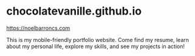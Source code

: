 # chocolatevanille.github.io

https://noelbarroncs.com

This is my mobile-friendly portfolio website. Come find my resume, learn about my personal life, explore my skills, and see my projects in action! 